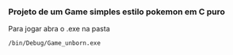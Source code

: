 ### **Projeto de um Game simples estilo pokemon em C puro**
Para jogar abra o .exe na pasta
````bash
/bin/Debug/Game_unborn.exe
